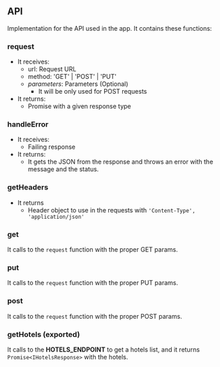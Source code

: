 ## API

Implementation for the API used in the app. It contains these functions:

### request

-   It receives:
    -   url: Request URL
    -   method: 'GET' | 'POST' | 'PUT'
    -   _parameters_: Parameters (Optional)
        -   It will be only used for POST requests
-   It returns:
    -   Promise with a given response type

### handleError

-   It receives:
    -   Failing response
-   It returns:
    -   It gets the JSON from the response and throws an error with the message and the status.

### getHeaders

-   It returns
    -   Header object to use in the requests with `'Content-Type', 'application/json'`

### get

It calls to the `request` function with the proper GET params.

### put

It calls to the `request` function with the proper PUT params.

### post

It calls to the `request` function with the proper POST params.

### getHotels (exported)

It calls to the **HOTELS_ENDPOINT** to get a hotels list, and it returns `Promise<IHotelsResponse>` with the hotels.
